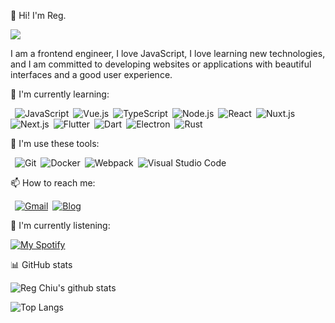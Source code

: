 :wave: Hi! I'm Reg. 

![](https://komarev.com/ghpvc/?username=regchiu&color=blueviolet&style=flat-square)

I am a frontend engineer, I love JavaScript, I love learning new technologies, and I am committed to developing websites or applications with beautiful interfaces and a good user experience.

🌱 I'm currently learning:

&ensp;![JavaScript](https://img.shields.io/badge/-JavaScript-000000?style=flat-square&logo=JavaScript)&ensp;![Vue.js](https://img.shields.io/badge/-Vue.js-34495E?style=flat-square&logo=Vue.js)&ensp;![TypeScript](https://img.shields.io/badge/-TypeScript-007ACC?style=flat-square&logo=TypeScript&logoColor=FFFFFF)&ensp;![Node.js](https://img.shields.io/badge/-Node.js-303030?style=flat-square&logo=Node.js)&ensp;![React](https://img.shields.io/badge/-React-000000?style=flat-square&logo=React)&ensp;![Nuxt.js](https://img.shields.io/badge/-Nuxt.js-34495E?style=flat-square&logo=Nuxt.js)&ensp;![Next.js](https://img.shields.io/badge/-Next.js-000000?style=flat-square&logo=Next.js)&ensp;![Flutter](https://img.shields.io/badge/-Flutter-075B9A?style=flat-square&logo=Flutter&logoColor=60CAF6)&ensp;![Dart](https://img.shields.io/badge/-Dart-40C4FF?style=flat-square&logo=Dart&logoColor=0075BA)&ensp;![Electron](https://img.shields.io/badge/-Electron-2b2e3b?style=flat-square&logo=Electron)&ensp;![Rust](https://img.shields.io/badge/-Rust-000000?style=flat-square&logo=Rust)

:rocket: I'm use these tools:

&ensp;![Git](https://img.shields.io/badge/-Git-3E2C00?style=flat-square&logo=Git)&ensp;![Docker](https://img.shields.io/badge/-Docker-384D54?style=flat-square&logo=Docker)&ensp;![Webpack](https://img.shields.io/badge/-Webpack-1C78C0?style=flat-square&logo=Webpack)&ensp;![Visual Studio Code](https://img.shields.io/badge/-VSCode-2C2C32?style=flat-square&logo=visual-studio-code&logoColor=0078D7)

📫 How to reach me:

&ensp;[![Gmail](https://img.shields.io/badge/-Gmail-C71610?style=flat-square&logo=Gmail&logoColor=FFFFFF)](mailto:regx1385@gmail.com)&ensp;[![Blog](https://img.shields.io/badge/-Blog-000000?style=flat-square&logoColor=FFFFFF)](https://regchiu.vercel.app/)

:musical_note: I'm currently listening:

[![My Spotify](https://spotify-currently-playing-track.vercel.app/api)](https://github.com/regchiu/spotify-currently-playing-track)

:bar_chart: GitHub stats

![Reg Chiu's github stats](https://regchiu-github-readme-stats.vercel.app/api?username=regchiu&show_icons=true&bg_color=18181B&title_color=00DC82&text_color=FFFFFF&border_color=FFFFFF&icon_color=00DC82&ring_color=00DC82)

![Top Langs](https://regchiu-github-readme-stats.vercel.app/api/top-langs/?username=regchiu&layout=compact&bg_color=18181B&title_color=00DC82&text_color=FFFFFF&border_color=FFFFFF)
